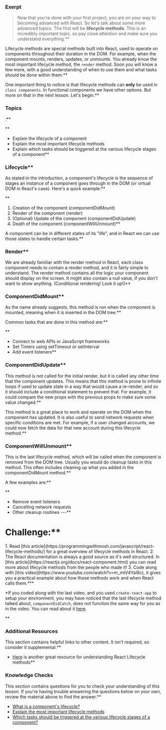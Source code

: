 ### Exerpt
>Now that you're done with your first project, you are on your way to becoming advanced with React. So let's talk about some more advanced topics. The first will be **lifecycle methods**. This is an incredibly important topic, so pay close attention and make sure you understand everything.**


Lifecycle methods are special methods built into React, used to operate on components throughout their duration in the DOM.  For example, when the component mounts, renders, updates, or unmounts. You already know the most important lifecycle method, the `render` method. Soon you will know a few more, with a good understanding of when to use them and what tasks should be done within them.**


One important thing to notice is that lifecycle methods can **only** be used in `class components`. In functional components we have other options. But more on that in the next lesson. Let's begin.**


###  Topics
 :**


**



- Explain the lifecycle of a component
- Explain the most important lifecycle methods
- Explain which tasks should be triggered at the various lifecycle stages of a component**


### Lifecycle**


As stated in the introduction, a component's lifecycle is the sequence of stages an instance of a component goes through in the DOM (or virtual DOM in React's case). Here's a quick example:**


**



1. Creation of the component (componentDidMount)
2. Render of the component (render)
3. (Optional) Update of the component (componentDidUpdate)
4. Death of the component (componentWillUnmount)**


A component can be in different states of its "life", and in React we can use those states to handle certain tasks.**


### Render**


We are already familiar with the render method in React, each class component needs to contain a render method, and it is fairly simple to understand. The render method contains all the logic your component should display on the screen. It might also contain a null value, if you don't want to show anything. (Conditional rendering! Look it up!)**


### ComponentDidMount**


As the name already suggests, this method is run when the component is mounted, meaning when it is inserted in the DOM tree.**


Common tasks that are done in this method are:**


**



- Connect to web APIs or JavaScript frameworks
- Set Timers using setTimeout or setInterval
- Add event listeners**


### ComponentDidUpdate**


This method is not called for the initial render, but it is called any other time that the component updates. This means that this method is prone to infinite loops if used to update state in a way that would cause a re-render, and so it should include a conditional statement to prevent that. For example, it could compare the new props with the previous props to make sure some value changed.**


This method is a great place to work and operate on the DOM when the component has updated. It is also useful to send network requests when specific conditions are met. For example, if a user changed accounts, we could now fetch the data for that new account during this lifecycle method.**


### ComponentWillUnmount**


This is the last lifecycle method, which will be called when the component is removed from the DOM tree. Usually you would do cleanup tasks in this method. This often includes cleaning up what you added in the componentDidMount method.**


A few examples are:**


**



- Remove event listeners
- Cancelling network requests
- Other cleanup routines
---**


# Challenge:**


<div class="lesson-content__panel" markdown="1">
1. Read [this article](https://programmingwithmosh.com/javascript/react-lifecycle-methods/) for a great overview of lifecycle methods in React.
2. The React documentation is always a good source as it's well structured. In [this article](https://reactjs.org/docs/react-component.html) you can read more about lifecycle methods from the people who made it!
3. Code along with [this video](https://www.youtube.com/watch?v=m_mtV4YaI8c), it gives you a practical example about how those methods work and when React calls them.***


*If you coded along with the last video, and you used `create-react-app` to setup your environment, you may have noticed that the last lifecycle method talked about, `componentDidCatch`, does not function the same way for you as in the video. You can read about it [here](https://stackoverflow.com/a/48354840).
</div>**


### Additional Resources
This section contains helpful links to other content. It isn't required, so consider it supplemental.**


- [Here](https://blog.bitsrc.io/react-16-lifecycle-methods-how-and-when-to-use-them-f4ad31fb2282) is another great resource for understanding React Lifecycle methods**


### Knowledge Checks
This section contains questions for you to check your understanding of this lesson. If you're having trouble answering the questions below on your own, review the material above to find the answer.**


- <a class="knowledge-check-link" href="#lifecycle">What is a component's lifecycle?</a>
- <a class="knowledge-check-link" href="https://programmingwithmosh.com/javascript/react-lifecycle-methods/">Explain the most important lifecycle methods</a>
- <a class="knowledge-check-link" href="https://reactjs.org/docs/react-component.html">Which tasks should be triggered at the various lifecycle stages of a component?</a>
